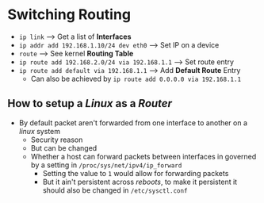 Switching Routing
=================

- `ip link` --> Get a list of **Interfaces**
- `ip addr add 192.168.1.10/24 dev eth0` --> Set IP on a device
- `route` --> See kernel **Routing Table**
- `ip route add 192.168.2.0/24 via 192.168.1.1` --> Set route entry
- `ip route add default via 192.168.1.1` --> Add **Default Route** Entry
   - Can also be achieved by `ip route add 0.0.0.0 via 192.168.1.1`
## How to setup a *Linux* as a *Router*
- By default packet aren't forwarded from one interface to another on a *linux* system
   - Security reason
   - But can be changed
   - Whether a host can forward packets between interfaces in governed by a setting in `/proc/sys/net/ipv4/ip_forward`
      - Setting the value to `1` would allow for forwarding packets
      - But it ain't persistent across *reboots*, to make it persistent it should also be changed in `/etc/sysctl.conf`
